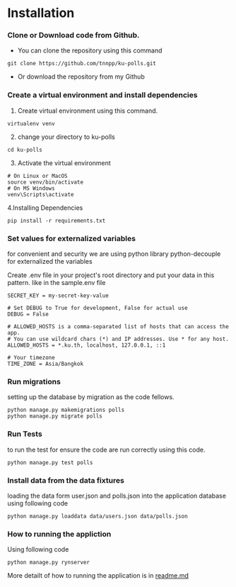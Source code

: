 # Installation
### Clone or Download code from Github.
- You can clone the repository using this command
```
git clone https://github.com/tnnpp/ku-polls.git
```
- Or download the repository from my Github
### Create a virtual environment and install dependencies
1. Create virtual environment using this command.
```
virtualenv venv
```
2. change your directory to ku-polls
```
cd ku-polls
```
3. Activate the virtual environment
```
# On Linux or MacOS
source venv/bin/activate
# On MS Windows
venv\Scripts\activate
```
4.Installing Dependencies
```
pip install -r requirements.txt
```
### Set values for externalized variables
for convenient and security we are using python library python-decouple for externalized the variables

Create .env file in your project's root directory and put your data in this pattern. like in the sample.env file
```
SECRET_KEY = my-secret-key-value

# Set DEBUG to True for development, False for actual use
DEBUG = False

# ALLOWED_HOSTS is a comma-separated list of hosts that can access the app.
# You can use wildcard chars (*) and IP addresses. Use * for any host.
ALLOWED_HOSTS = *.ku.th, localhost, 127.0.0.1, ::1

# Your timezone
TIME_ZONE = Asia/Bangkok
```
### Run migrations
setting up the database by migration as the code fellows.
```
python manage.py makemigrations polls
python manage.py migrate polls
```
### Run Tests
to run the test for ensure the code are run correctly using this code.
```
python manage.py test polls
```
### Install data from the data fixtures
loading the data form user.json and polls.json into the application database using following code
```
python manage.py loaddata data/users.json data/polls.json
```
### How to running the appliction
Using following code
```
python manage.py rynserver
```
More detailt of how to running the application is in [readme.md](https://github.com/tnnpp/ku-polls#readme)